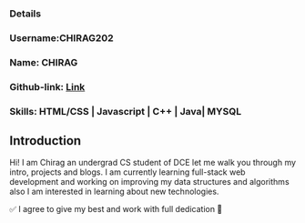 ### Details

### Username:CHIRAG202

### Name: CHIRAG

### Github-link: [Link](https://github.com/CHIRAG202)

### Skills: HTML/CSS | Javascript | C++ | Java| MYSQL

## Introduction

Hi! I am Chirag an undergrad CS student of DCE let me walk you through my intro, projects and blogs.
I am currently learning full-stack web development and working on improving my data structures and algorithms also I am interested in learning about new technologies.

✅ I agree to give my best and work with full dedication 💯
